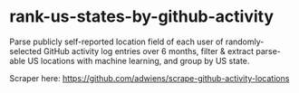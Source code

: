 # rank-us-states-by-github-activity
Parse publicly self-reported location field of each user of randomly-selected GitHub activity log entries over 6 months, filter &amp; extract parse-able US locations with machine learning, and group by US state.

Scraper here: https://github.com/adwiens/scrape-github-activity-locations
